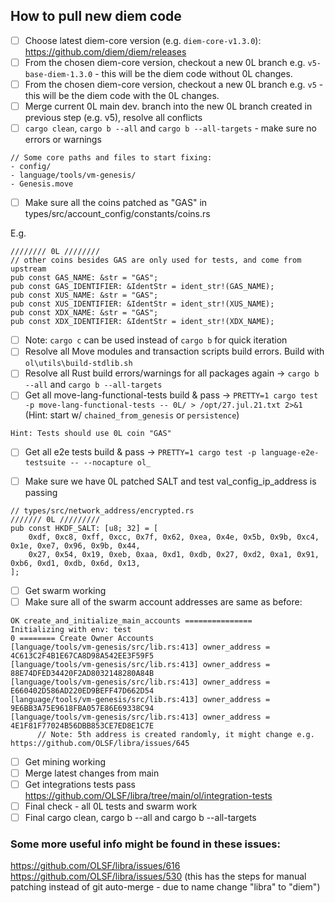 
## How to pull new diem code

- [ ] Choose latest diem-core version (e.g. `diem-core-v1.3.0`): https://github.com/diem/diem/releases 
- [ ] From the chosen diem-core version, checkout a new 0L branch e.g. `v5-base-diem-1.3.0` - this will be the diem code without 0L changes.
- [ ] From the chosen diem-core version, checkout a new 0L branch e.g. `v5` - this will be the diem code with the 0L changes.
- [ ] Merge current 0L main dev. branch into the new 0L branch created in previous step (e.g. v5), resolve all conflicts
- [ ] `cargo clean`, `cargo b --all` and `cargo b --all-targets` - make sure no errors or warnings
```
// Some core paths and files to start fixing:
- config/ 
- language/tools/vm-genesis/
- Genesis.move
```

- [ ] Make sure all the coins patched as "GAS" in types/src/account_config/constants/coins.rs

E.g.
```
//////// 0L ////////
// other coins besides GAS are only used for tests, and come from upstream
pub const GAS_NAME: &str = "GAS";
pub const GAS_IDENTIFIER: &IdentStr = ident_str!(GAS_NAME);
pub const XUS_NAME: &str = "GAS";
pub const XUS_IDENTIFIER: &IdentStr = ident_str!(XUS_NAME);
pub const XDX_NAME: &str = "GAS";
pub const XDX_IDENTIFIER: &IdentStr = ident_str!(XDX_NAME);
```

- [ ] Note: `cargo c` can be used instead of `cargo b` for quick iteration
- [ ] Resolve all Move modules and transaction scripts build errors. Build with `ol\utils\build-stdlib.sh`
- [ ] Resolve all Rust build errors/warnings for all packages again ->  `cargo b --all` and `cargo b --all-targets`
- [ ] Get all move-lang-functional-tests build & pass -> `PRETTY=1 cargo test -p move-lang-functional-tests -- 0L/ > /opt/27.jul.21.txt 2>&1` (Hint: start w/ `chained_from_genesis` or `persistence`)
```
Hint: Tests should use 0L coin "GAS" 
```

- [ ] Get all e2e tests build & pass -> `PRETTY=1 cargo test -p language-e2e-testsuite -- --nocapture ol_`

- [ ] Make sure we have 0L patched SALT and test val_config_ip_address is passing

```
// types/src/network_address/encrypted.rs
/////// 0L /////////
pub const HKDF_SALT: [u8; 32] = [
    0xdf, 0xc8, 0xff, 0xcc, 0x7f, 0x62, 0xea, 0x4e, 0x5b, 0x9b, 0xc4, 0x1e, 0xe7, 0x96, 0x9b, 0x44,
    0x27, 0x54, 0x19, 0xeb, 0xaa, 0xd1, 0xdb, 0x27, 0xd2, 0xa1, 0x91, 0xb6, 0xd1, 0xdb, 0x6d, 0x13,
];
```

- [ ] Get swarm working
- [ ] Make sure all of the swarm account addresses are same as before:  
```
OK create_and_initialize_main_accounts =============== 
Initializing with env: test
0 ======== Create Owner Accounts
[language/tools/vm-genesis/src/lib.rs:413] owner_address = 4C613C2F4B1E67CA8D98A542EE3F59F5
[language/tools/vm-genesis/src/lib.rs:413] owner_address = 88E74DFED34420F2AD8032148280A84B
[language/tools/vm-genesis/src/lib.rs:413] owner_address = E660402D586AD220ED9BEFF47D662D54
[language/tools/vm-genesis/src/lib.rs:413] owner_address = 9E6BB3A75E9618FBA057E86E69338C94
[language/tools/vm-genesis/src/lib.rs:413] owner_address = 4E1F81F77024B56DBB853CE7ED8E1C7E
      // Note: 5th address is created randomly, it might change e.g. https://github.com/OLSF/libra/issues/645
```
- [ ] Get mining working
- [ ] Merge latest changes from main
- [ ] Get integrations tests pass https://github.com/OLSF/libra/tree/main/ol/integration-tests
- [ ] Final check - all 0L tests and swarm work
- [ ] Final cargo clean, cargo b --all and cargo b --all-targets

### Some more useful info might be found in these issues:  
https://github.com/OLSF/libra/issues/616  
https://github.com/OLSF/libra/issues/530 (this has the steps for manual patching instead of git auto-merge - due to name change "libra" to "diem")

